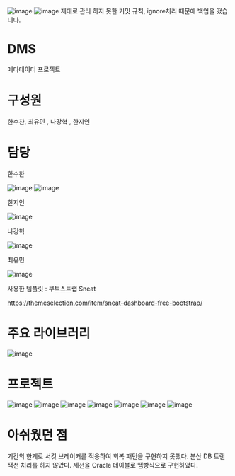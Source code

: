 ![image](https://github.com/HanSuChan/DMS_Backup/assets/83399952/5d29a177-65b1-44b9-8698-a667240829f9)
![image](https://github.com/HanSuChan/DMS_Backup/assets/83399952/8889e72f-3294-4f8b-8394-a84e4fd9dcf9)
제대로 관리 하지 못한 커밋 규칙, ignore처리 때문에 백업을 떴습니다.


# DMS
메타데이터 프로젝트

# 구성원
한수찬, 최유민 , 나강혁 , 한지인

# 담당

한수찬

![image](https://github.com/HanSuChan/DMS_Backup/assets/83399952/09f1e0ca-fa60-44d9-9ae6-85418f9b360c)
![image](https://github.com/HanSuChan/DMS_Backup/assets/83399952/4fddf505-8e8b-42bc-bc0d-5c08dd2be94c)

한지인

![image](https://github.com/HanSuChan/DMS_Backup/assets/83399952/a8014f1a-3d5b-4d59-a988-373f8bbc37f5)

나강혁

![image](https://github.com/HanSuChan/DMS_Backup/assets/83399952/07171cce-d947-4a40-a574-b230eb17e4c3)

최유민

![image](https://github.com/HanSuChan/DMS_Backup/assets/83399952/4c90e117-5265-48c3-9088-23acc373e247)




사용한 템플릿 : 부트스트랩 Sneat

https://themeselection.com/item/sneat-dashboard-free-bootstrap/
  
# 주요 라이브러리

![image](https://github.com/HanSuChan/DMS_Backup/assets/83399952/f548114d-1b8a-47ea-a9ff-0c933cbdedef)

# 프로젝트

![image](https://github.com/HanSuChan/DMS_Backup/assets/83399952/57447ebb-9ce0-4740-adbe-d3604f7c69c7)
![image](https://github.com/HanSuChan/DMS_Backup/assets/83399952/5cd8ad87-9fa0-4779-903f-dc9f41d9753e)
![image](https://github.com/HanSuChan/DMS_Backup/assets/83399952/0b0763c1-ff32-45f0-90ae-3b9b8622ab2c)
![image](https://github.com/HanSuChan/DMS_Backup/assets/83399952/bd21d7d0-19f3-4d38-9a7a-eeded90625fe)
![image](https://github.com/HanSuChan/DMS_Backup/assets/83399952/3c52d8b0-0c09-479f-aa72-2641765f116d)
![image](https://github.com/HanSuChan/DMS_Backup/assets/83399952/741a95c1-6ec2-4f07-9621-7f1d3624f603)
![image](https://github.com/HanSuChan/DMS_Backup/assets/83399952/df087470-aeef-471d-bb2f-67fd7540b715)




# 아쉬웠던 점

기간의 한계로 서킷 브레이커를 적용하여 회복 패턴을 구현하지 못했다.
분산 DB 트랜잭션 처리를 하지 않았다.
세션을 Oracle 테이블로 뗌빵식으로 구현하였다.
